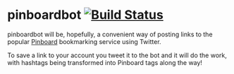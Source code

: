 # pinboardbot [![Build Status](https://secure.travis-ci.org/jon-ruckwood/pinboardbot.png)](http://travis-ci.org/jon-ruckwood/pinboardbot)

pinboardbot will be, hopefully, a convenient way of posting links to the popular [Pinboard](http://pinboard.in/) bookmarking service using Twitter. 

To save a link to your account you tweet it to the bot and it will do the work, with hashtags being transformed into Pinboard tags along the way!
